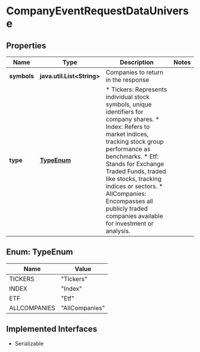 

# CompanyEventRequestDataUniverse


## Properties

Name | Type | Description | Notes
------------ | ------------- | ------------- | -------------
**symbols** | **java.util.List&lt;String&gt;** | Companies to return in the response | 
**type** | [**TypeEnum**](#TypeEnum) | * Tickers: Represents individual stock symbols, unique identifiers for company shares.  * Index: Refers to market indices, tracking stock group performance as benchmarks.  * Etf: Stands for Exchange Traded Funds, traded like stocks, tracking indices or sectors.  * AllCompanies: Encompasses all publicly traded companies available for investment or analysis. | 



## Enum: TypeEnum

Name | Value
---- | -----
TICKERS | &quot;Tickers&quot;
INDEX | &quot;Index&quot;
ETF | &quot;Etf&quot;
ALLCOMPANIES | &quot;AllCompanies&quot;


## Implemented Interfaces

* Serializable


